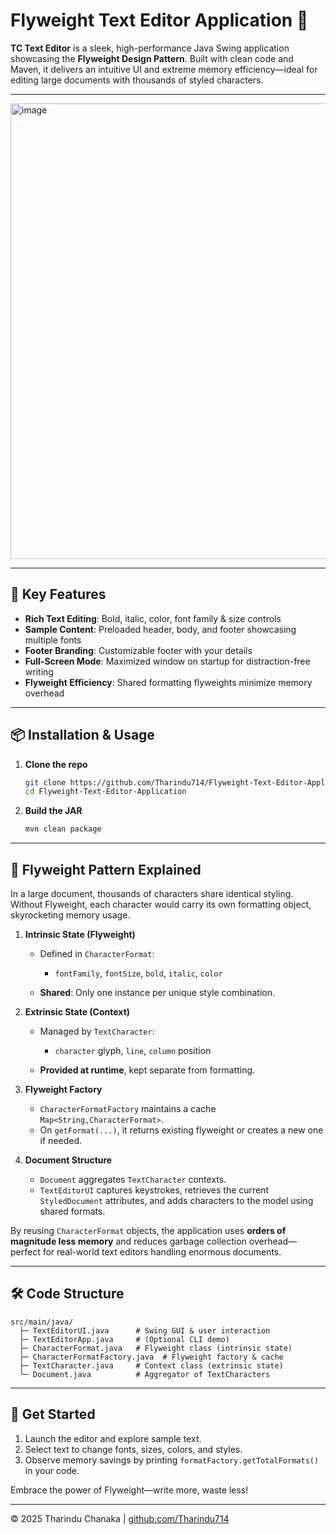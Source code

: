 # Flyweight Text Editor Application 🚀

**TC Text Editor** is a sleek, high-performance Java Swing application showcasing the **Flyweight Design Pattern**. Built with clean code and Maven, it delivers an intuitive UI and extreme memory efficiency—ideal for editing large documents with thousands of styled characters.

---
<img width="1366" height="729" alt="image" src="https://github.com/user-attachments/assets/2370457c-236a-4066-9d10-ee6890ecfd3c" />

---
## 🌟 Key Features

* **Rich Text Editing**: Bold, italic, color, font family & size controls
* **Sample Content**: Preloaded header, body, and footer showcasing multiple fonts
* **Footer Branding**: Customizable footer with your details
* **Full-Screen Mode**: Maximized window on startup for distraction-free writing
* **Flyweight Efficiency**: Shared formatting flyweights minimize memory overhead

---

## 📦 Installation & Usage

1. **Clone the repo**

   ```bash
   git clone https://github.com/Tharindu714/Flyweight-Text-Editor-Application.git
   cd Flyweight-Text-Editor-Application
   ```

2. **Build the JAR**

   ```bash
   mvn clean package
   ```
---

## 🧩 Flyweight Pattern Explained

In a large document, thousands of characters share identical styling. Without Flyweight, each character would carry its own formatting object, skyrocketing memory usage.

1. **Intrinsic State (Flyweight)**

   * Defined in `CharacterFormat`:

     * `fontFamily`, `fontSize`, `bold`, `italic`, `color`
   * **Shared**: Only one instance per unique style combination.

2. **Extrinsic State (Context)**

   * Managed by `TextCharacter`:

     * `character` glyph, `line`, `column` position
   * **Provided at runtime**, kept separate from formatting.

3. **Flyweight Factory**

   * `CharacterFormatFactory` maintains a cache `Map<String,CharacterFormat>`.
   * On `getFormat(...)`, it returns existing flyweight or creates a new one if needed.

4. **Document Structure**

   * `Document` aggregates `TextCharacter` contexts.
   * `TextEditorUI` captures keystrokes, retrieves the current `StyledDocument` attributes, and adds characters to the model using shared formats.

By reusing `CharacterFormat` objects, the application uses **orders of magnitude less memory** and reduces garbage collection overhead—perfect for real-world text editors handling enormous documents.

---

## 🛠️ Code Structure

```
src/main/java/
  ├─ TextEditorUI.java      # Swing GUI & user interaction
  ├─ TextEditorApp.java     # (Optional CLI demo)
  ├─ CharacterFormat.java   # Flyweight class (intrinsic state)
  ├─ CharacterFormatFactory.java  # Flyweight factory & cache
  ├─ TextCharacter.java     # Context class (extrinsic state)
  └─ Document.java          # Aggregator of TextCharacters
```

---

## 🎉 Get Started

1. Launch the editor and explore sample text.
2. Select text to change fonts, sizes, colors, and styles.
3. Observe memory savings by printing `formatFactory.getTotalFormats()` in your code.

Embrace the power of Flyweight—write more, waste less!

---

© 2025 Tharindu Chanaka | [github.com/Tharindu714](https://github.com/Tharindu714)

